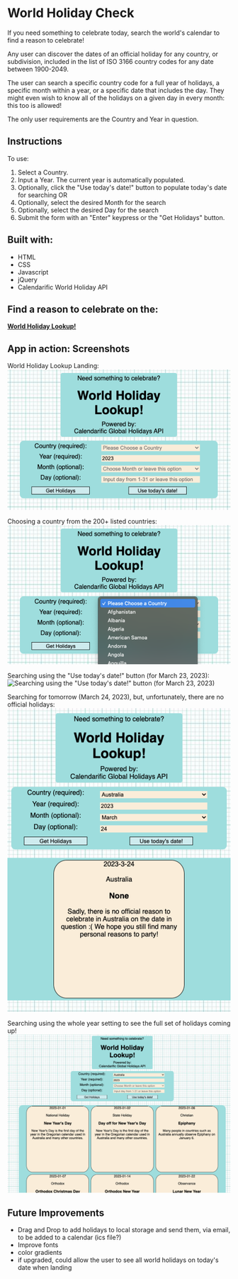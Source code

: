 # World Holiday Check

If you need something to celebrate today, search the world's calendar to find a reason to celebrate!

Any user can discover the dates of an official holiday for any country, or subdivision, included in the list of ISO 3166 country codes for any date between 1900-2049.

The user can search a specific country code for a full year of holidays, a specific month within a year, or a specific date that includes the day.  They might even wish to know all of the holidays on a given day in every month: this too is allowed!

The only user requirements are the Country and Year in question.

## Instructions

To use:
1. Select a Country.
2. Input a Year.  The current year is automatically populated.
3. Optionally, click the "Use today's date!" button to populate today's date for searching OR
4. Optionally, select the desired Month for the search
5. Optionally, select the desired Day for the search
6. Submit the form with an "Enter" keypress or the "Get Holidays" button.

## Built with:
- HTML
- CSS
- Javascript
- jQuery
- Calendarific World Holiday API

## Find a reason to celebrate on the:

**[World Holiday Lookup!](https://danielvictory.github.io/worldholidaylookup/)**

## App in action: Screenshots

World Holiday Lookup Landing:
![World Holiday Lookup Landing](/assets/holidayCheck-1-landing.png)

Choosing a country from the 200+ listed countries:
![Choosing a country from the 200+ listed countries](/assets/holidayCheck-2-countryDropdown.png)

Searching using the "Use today's date!" button (for March 23, 2023):
![Searching using the "Use today's date!" button (for March 23, 2023)](/assets/holidayCheck-3-todays-holiday.png)

Searching for tomorrow (March 24, 2023), but, unfortunately, there are no official holidays:
![Searching for tomorrow (March 24, 2023), but, unfortunately, there are no official holidays](/assets/holidayCheck-4-nodata.png)

Searching using the whole year setting to see the full set of holidays coming up!
![Searching using the whole year setting to see the full set of holidays coming up!](/assets/holidayCheck-5-fullYear.png)

## Future Improvements
- Drag and Drop to add holidays to local storage and send them, via email, to be added to a calendar (ics file?)
- Improve fonts
- color gradients
- if upgraded, could allow the user to see all world holidays on today's date when landing